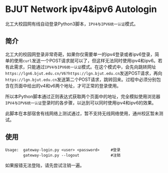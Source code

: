 # BJUT Network ipv4&ipv6 Autologin
北工大校园网有线自动登录Python3脚本，`IPV4与IPV6统一认证`模式。

## 简介
北工大的校园网登录非常奇葩，如果你仅需要单一的ipv4登录或者ipv6登录，简单的使用`curl`发送一个POST请求就可以了，但这样无法同时使用ipv4和ipv6。若有此需求，只能通过`IPV4与IPV6统一认证`模式。在这个模式中，会先向跳转网址`https://lgn6.bjut.edu.cn/V6?https://lgn.bjut.edu.cn`发送POST请求，再向`https://lgn.bjut.edu.cn`发送第二个POST请求，跳转回来。过程中必须分别包含在页面中给出的v4和v6两个地址，才可正常的登录使用。

所以本Python脚本通过正则表达式获取两个页面中的地址，完全模拟使用浏览器`IPV4与IPV6统一认证`登录时的各步骤，以达到可以同时使用ipv4和ipv6的效果。

此脚本在本部宿舍有线网络上测试通过，暂不支持无线网络使用，通州校区暂未测试。

## 使用
```
Usage:  gateway-login.py <user> <password>     #登录
        gateway-login.py --logout              #注销
```
如果报错无法登陆，请先尝试注销一遍。
